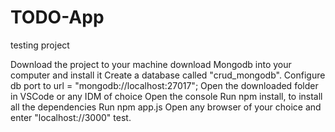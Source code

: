 # TODO-App
testing project

Download the project to your machine
download Mongodb into your computer and install it
Create a database called "crud_mongodb".
Configure db port to url = "mongodb://localhost:27017";
Open the downloaded folder in VSCode or any IDM of choice
Open the console
Run npm install, to install all the dependencies
Run npm app.js
Open any browser of your choice and enter "localhost://3000"
test.
